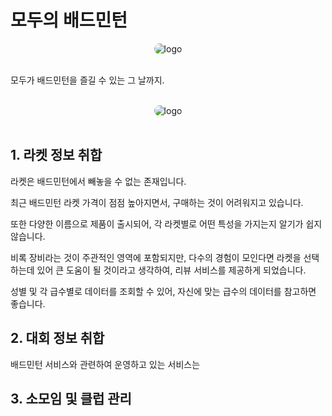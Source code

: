 # 모두의 배드민턴 

<div style="display:flex; justify-content:center; "><img
style="border-radius:20px;" src="https://i.ibb.co/Cmfkfpx/Frame-1.png" alt="logo" /></div>

<br>

모두가 배드민턴을 즐길 수 있는 그 날까지.


<br>


<div style="display:flex; justify-content:center;"><img 
style="border-radius:20px;" src="https://i.ibb.co/f8hXG94/image.png" alt="logo" loading="lazy" /></div>


<br>

##  1. 라켓 정보 취합

라켓은 배드민턴에서 빼놓을 수 없는 존재입니다.

최근 배드민턴 라켓 가격이 점점 높아지면서, 구매하는 것이 어려워지고 있습니다.

또한 다양한 이름으로 제품이 출시되어, 각 라켓별로 어떤 특성을 가지는지 알기가 쉽지 않습니다.

비록 장비라는 것이 주관적인 영역에 포함되지만, 다수의 경험이 모인다면 라켓을 선택하는데 있어 큰 도움이 될 것이라고 생각하여, 리뷰 서비스를 제공하게 되었습니다.

성별 및 각 급수별로 데이터를 조회할 수 있어, 자신에 맞는 급수의 데이터를 참고하면 좋습니다.


  
## 2. 대회 정보 취합

배드민턴 서비스와 관련하여 운영하고 있는 서비스는 

## 3. 소모임 및 클럽 관리

